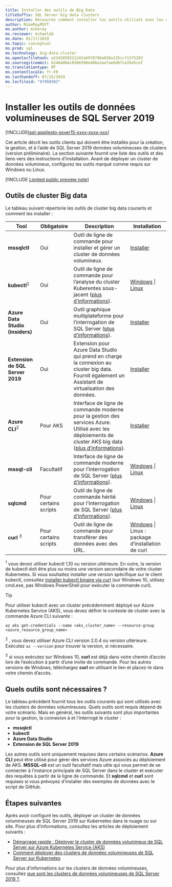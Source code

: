 ```yaml
---
title: Installer des outils de Big Data
titleSuffix: SQL Server big data clusters
description: Découvrez comment installer les outils utilisés avec les clusters de données volumineuses de SQL Server 2019 (version préliminaire).
author: MikeRayMSFT
ms.author: mikeray
ms.reviewer: mihaelab
ms.date: 01/17/2019
ms.topic: conceptual
ms.prod: sql
ms.technology: big-data-cluster
ms.openlocfilehash: a23d2859221242e6978790a838a135ccf1375283
ms.sourcegitcommit: b2464064c0566590e486a3aafae6d67ce2645cef
ms.translationtype: MT
ms.contentlocale: fr-FR
ms.lasthandoff: 07/15/2019
ms.locfileid: "67958583"
---
```

# <a name="install-sql-server-2019-big-data-tools"></a>Installer les outils de données volumineuses de SQL Server 2019

[!INCLUDE[tsql-appliesto-ssver15-xxxx-xxxx-xxx](../includes/tsql-appliesto-ssver15-xxxx-xxxx-xxx.md)]

Cet article décrit les outils clients qui doivent être installés pour la création, la gestion, et à l’aide de SQL Server 2019 données volumineuses de clusters (version préliminaire). La section suivante fournit une liste des outils et des liens vers des instructions d’installation. Avant de déployer un cluster de données volumineux, configurez les outils marqué comme requis sur Windows ou Linux.

[!INCLUDE [Limited public preview note](../includes/big-data-cluster-preview-note.md)]

## <a name="big-data-cluster-tools"></a>Outils de cluster Big data

Le tableau suivant répertorie les outils de cluster big data courants et comment les installer :

| Tool | Obligatoire | Description | Installation |
|---|---|---|---|
| **mssqlctl** | Oui | Outil de ligne de commande pour installer et gérer un cluster de données volumineux. | [Installer](deploy-install-mssqlctl.md) |
| **kubectl**<sup>1</sup> | Oui | Outil de ligne de commande pour l’analyse du cluster Kuberentes sous-jacent ([plus d’informations](https://kubernetes.io/docs/tasks/tools/install-kubectl/)). | [Windows](https://kubernetes.io/docs/tasks/tools/install-kubectl/#install-with-powershell-from-psgallery) \| [Linux](https://kubernetes.io/docs/tasks/tools/install-kubectl/#install-kubectl-binary-using-native-package-management) |
| **Azure Data Studio (insiders)** | Oui | Outil graphique multiplateforme pour l’interrogation de SQL Server ([plus d’informations](https://docs.microsoft.com/sql/azure-data-studio/what-is?view=sql-server-ver15)). | [Installer](https://aka.ms/azdata-insiders) |
| **Extension de SQL Server 2019** | Oui | Extension pour Azure Data Studio qui prend en charge la connexion au cluster big data. Fournit également un Assistant de virtualisation des données. | [Installer](../azure-data-studio/sql-server-2019-extension.md) |
| **Azure CLI**<sup>2</sup> | Pour AKS | Interface de ligne de commande moderne pour la gestion des services Azure. Utilisé avec les déploiements de cluster AKS big data ([plus d’informations](https://docs.microsoft.com/cli/azure/?view=azure-cli-latest)). | [Installer](https://docs.microsoft.com/cli/azure/install-azure-cli?view=azure-cli-latest) |
| **mssql-cli** | Facultatif | Interface de ligne de commande moderne pour l’interrogation de SQL Server ([plus d’informations](https://github.com/dbcli/mssql-cli/blob/master/README.rst)). | [Windows](https://github.com/dbcli/mssql-cli/blob/master/doc/installation/windows.md) \| [Linux](https://github.com/dbcli/mssql-cli/blob/master/doc/installation/linux.md) |
| **sqlcmd** | Pour certains scripts | Outil de ligne de commande hérité pour l’interrogation de SQL Server ([plus d’informations](https://docs.microsoft.com/sql/tools/sqlcmd-utility?view=sql-server-ver15)). | [Windows](https://www.microsoft.com/download/details.aspx?id=36433) \| [Linux](../linux/sql-server-linux-setup-tools.md) |
| **curl** <sup>3</sup> | Pour certains scripts | Outil de ligne de commande pour transférer des données avec des URL. | [Windows](https://curl.haxx.se/windows/) \| Linux : package d’installation de curl |

<sup>1</sup> vous devez utiliser kubectl 1,10 ou version ultérieure. En outre, la version de kubectl doit être plus ou moins une version secondaire de votre cluster Kubernetes. Si vous souhaitez installer une version spécifique sur le client kubectl, consultez [installer kubectl binaire via curl](https://kubernetes.io/docs/tasks/tools/install-kubectl/#install-kubectl-binary-using-curl) (sur Windows 10, utilisez cmd.exe, pas Windows PowerShell pour exécuter la commande curl). 

> [!TIP]
> Pour utiliser kubectl avec un cluster précédemment déployé sur Azure Kubernetes Service (AKS), vous devez définir le contexte de cluster avec la commande Azure CLI suivante :
>
>    ```azurecli
>    az aks get-credentials --name <aks_cluster_name> --resource-group <azure_resource_group_name>
>    ```

<sup>2</sup> , vous devez utiliser Azure CLI version 2.0.4 ou version ultérieure. Exécutez `az --version` pour trouver la version, si nécessaire.

<sup>3</sup> si vous exécutez sur Windows 10, **curl** est déjà dans votre chemin d’accès lors de l’exécution à partir d’une invite de commande. Pour les autres versions de Windows, téléchargez **curl** en utilisant le lien et placez-le dans votre chemin d’accès.

## <a name="which-tools-are-required"></a>Quels outils sont nécessaires ?

Le tableau précédent fournit tous les outils courants qui sont utilisés avec les clusters de données volumineuses. Quels outils sont requis dépend de votre scénario. Mais en général, les outils suivants sont plus importantes pour la gestion, la connexion à et l’interrogé le cluster :

- **mssqlctl**
- **kubectl**
- **Azure Data Studio**
- **Extension de SQL Server 2019**

Les autres outils sont uniquement requises dans certains scénarios. **Azure CLI** peut être utilisé pour gérer des services Azure associés au déploiement de AKS. **MSSQL-cli** est un outil facultatif mais utile qui vous permet de se connecter à l’instance principale de SQL Server dans le cluster et exécuter des requêtes à partir de la ligne de commande. Et **sqlcmd** et **curl** sont requises si vous prévoyez d’installer des exemples de données avec le script de GitHub.

## <a name="next-steps"></a>Étapes suivantes

Après avoir configuré les outils, déployer un cluster de données volumineuses de SQL Server 2019 sur Kubernetes dans le nuage ou sur site. Pour plus d’informations, consultez les articles de déploiement suivants :

- [Démarrage rapide : Déployer le cluster de données volumineux de SQL Server sur Azure Kubernetes Service (AKS)](quickstart-big-data-cluster-deploy.md)
- [Comment déployer des clusters de données volumineuses de SQL Server sur Kubernetes](deployment-guidance.md)

Pour plus d’informations sur les clusters de données volumineuses, consultez [que sont les clusters de données volumineuses de SQL Server 2019 ?](big-data-cluster-overview.md).
